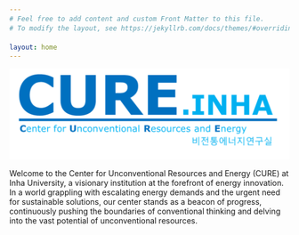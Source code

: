 ```yaml
---
# Feel free to add content and custom Front Matter to this file.
# To modify the layout, see https://jekyllrb.com/docs/themes/#overriding-theme-defaults

layout: home
---
```


![CURE Logo](https://github.com/Inha-ERE/cure.github.io/blob/main/_images/CURE_Logo.png?raw=true) 

Welcome to the Center for Unconventional Resources and Energy (CURE) at Inha University, a visionary institution at the forefront of energy innovation. In a world grappling with escalating energy demands and the urgent need for sustainable solutions, our center stands as a beacon of progress, continuously pushing the boundaries of conventional thinking and delving into the vast potential of unconventional resources.